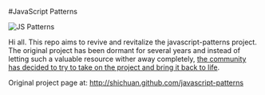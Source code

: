 #JavaScript Patterns

<img src="http://shichuan.github.com/javascript-patterns/img/js-patterns.png" alt="JS Patterns" title="JS Patterns" />
<br />
 
Hi all. This repo aims to revive and revitalize the javascript-patterns project. The original project has been dormant for several years and instead of letting such a valuable resource wither away completely, [the community has decided to try to take on the project and bring it back to life](https://github.com/shichuan/javascript-patterns/issues/154).

Original project page at: <a href="http://shichuan.github.com/javascript-patterns" target="_blank">http://shichuan.github.com/javascript-patterns</a>

